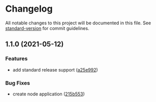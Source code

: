 # Changelog

All notable changes to this project will be documented in this file. See [standard-version](https://github.com/conventional-changelog/standard-version) for commit guidelines.

## 1.1.0 (2021-05-12)


### Features

* add standard release support ([a25e992](https://github.com/RichardMEN11/changelog-test/commit/a25e9925392516c0c35092ada3156cda5ad4ff79))


### Bug Fixes

* create node application ([215b553](https://github.com/RichardMEN11/changelog-test/commit/215b5535af557fd5859d77d825a983cdc7abac7c))
